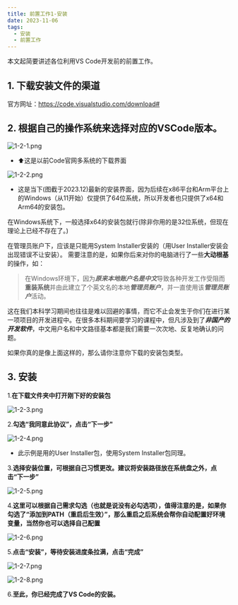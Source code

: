 ```yaml
---
title: 前置工作1-安装
date: 2023-11-06
tags:
  - 安装
  - 前置工作
---
```


本文起简要讲述各位利用VS Code开发前的前置工作。

## 1. 下载安装文件的渠道

官方网址：https://code.visualstudio.com/download#

## 2. 根据自己的操作系统来选择对应的VSCode版本。

![1-2-1.png](../pictures/posts/Install/1.png)
- ⬆这是以前Code官网多系统的下载界面

![1-2-2.png](../pictures/posts/Install/2.png)
- 这是当下(图截于2023.12)最新的安装界面，因为后续在x86平台和Arm平台上的Windows（从11开始）仅提供了64位系统，所以开发者也只提供了x64和Arm64的安装包。

在Windows系统下，一般选择x64的安装包就行(除非你用的是32位系统，但现在理论上已经不存在了。)

在管理员账户下，应该是只能用System Installer安装的（用User Installer安装会出现错误不让安装）。
需要注意的是，如果你后来对你的电脑进行了一些**大动根基**的操作，如：

> 在Windows环境下，因为***原来本地账户名是中文***导致各种开发工作受阻而**重装系统**并由此建立了个英文名的本地***管理员账户***，并一直使用该***管理员账户***活动。

这在我们本科学习期间也往往是难以回避的事情，而它不止会发生于你们在进行某一项项目的开发进程中。在很多本科期间要学习的课程中，但凡涉及到了***非国产的开发软件***，中文用户名和中文路径基本都是我们需要一次次地、反复地确认的问题。

如果你真的是像上面这样的，那么请你注意你下载的安装包类型。

## 3. 安装

1.**在下载文件夹中打开刚下好的安装包**

![1-2-3.png](../pictures/posts/Install/3.png)

2.**勾选“我同意此协议”，点击“下一步"**

![1-2-4.png](../pictures/posts/Install/4.png)
- 此示例是用的User Installer包，使用System Installer包同理。

3.**选择安装位置，可根据自己习惯更改。建议将安装路径放在系统盘之外，点击“下一步”**

![1-2-5.png](../pictures/posts/Install/5.png)

4.**这里可以根据自己需求勾选（也就是说没有必勾选项），值得注意的是，如果你勾选了“添加到PATH（重启后生效）”，那么重启之后系统会帮你自动配置好环境变量，当然你也可以选择自己配置**

![1-2-6.png](../pictures/posts/Install/6.png)

5.**点击“安装”，等待安装进度条拉满，点击“完成”**

![1-2-7.png](../pictures/posts/Install/7.png)

![1-2-8.png](../pictures/posts/Install/8.png)

6.**至此，你已经完成了VS Code的安装。**
